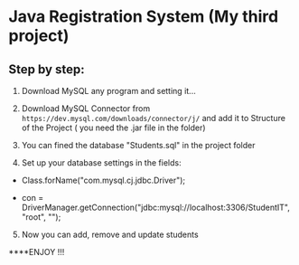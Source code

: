 # Java Registration System (My third project)

## Step by step:

1. Download MySQL any program and setting it...

2. Download MySQL Connector from ```https://dev.mysql.com/downloads/connector/j/``` and add it to Structure of the Project ( you need the .jar file in the folder)

3. You can fined the database "Students.sql" in the project folder

4. Set up your database settings in the fields:

+ Class.forName("com.mysql.cj.jdbc.Driver");

+ con = DriverManager.getConnection("jdbc:mysql://localhost:3306/StudentIT", "root", "");

5. Now you can add, remove and update students

****ENJOY !!!


